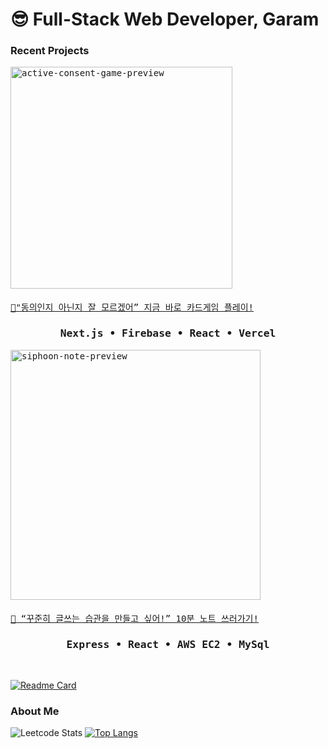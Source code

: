 # 😎 Full-Stack Web Developer, Garam

### Recent Projects
<div>
    <kbd>
        <img src="https://github.com/gomarag/gomarag/assets/66699849/0cdb8234-4c36-401e-8f05-04a71f37f5f9" alt="active-consent-game-preview" width="355"/>
        <a target="_blank" href="https://consent-card-game.vercel.app/">
            <br><br>🔗"동의인지 아닌지 잘 모르겠어” 지금 바로 카드게임 플레이!
        </a>
        <h3 align="center">Next.js • Firebase • React • Vercel</h3>
    </kbd>
    <kbd>
        <img src="https://github.com/gomarag/gomarag/assets/66699849/64ca45c4-4cd7-461f-8a6d-4ea4c178f7de" alt="siphoon-note-preview" width="400"/>
        <a target="_blank" href="https://www.siphoon-note.app/">
            <br><br>🔗 “꾸준히 글쓰는 습관을 만들고 싶어!” 10분 노트 쓰러가기!
        </a>
        <h3 align="center">Express • React • AWS EC2 • MySql</h3>
    </kbd>
</div>
<br>

[![Readme Card](https://github-readme-stats.vercel.app/api/pin/?username=gomarag&showowner=true&theme=swift&repo=siphoon-note)](https://github.com/gomarag/siphoon-note)
  
### About Me
![Leetcode Stats](https://leetcard.jacoblin.cool/gomarag?animation=false&?border=0&radius=20)
[![Top Langs](https://github-readme-stats.vercel.app/api/top-langs/?username=gomarag&hide=CSS&title_color=&layout=compact&theme=swift&card_width=300)](https://github.com/gomarag/github-readme-stats)
